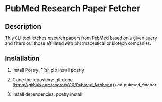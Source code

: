 # PubMed Research Paper Fetcher

## Description
This CLI tool fetches research papers from PubMed based on a given query and filters out those affiliated with pharmaceutical or biotech companies.

## Installation

1.  Install Poetry:
        ```sh
        pip install poetry

2.  Clone the repository:
        git clone (https://github.com/sharath816/Pubmed_fetcher.git)
        cd pubmed_fetcher

3.  Install dependencies:
        poetry install